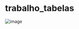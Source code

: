# trabalho_tabelas
![image](https://github.com/user-attachments/assets/d3f3075b-7ebf-4c5e-974a-f0c813b34566)
